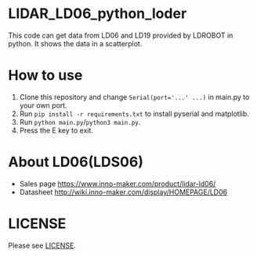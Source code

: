 # LIDAR_LD06_python_loder
This code can get data from LD06 and LD19 provided by LDROBOT in python. It shows the data in a scatterplot. 

# How to use
1. Clone this repository and change `Serial(port='...' ...)` in main.py to your own port.
2. Run `pip install -r requirements.txt` to install pyserial and matplotlib.
3. Run `python main.py`/`python3 main.py`.
4. Press the E key to exit.

# About LD06(LDS06)
- Sales page https://www.inno-maker.com/product/lidar-ld06/
- Datasheet http://wiki.inno-maker.com/display/HOMEPAGE/LD06

# LICENSE
Please see [LICENSE](https://github.com/henjin0/LIDAR_LD06_python_loder/blob/main/LICENSE).
